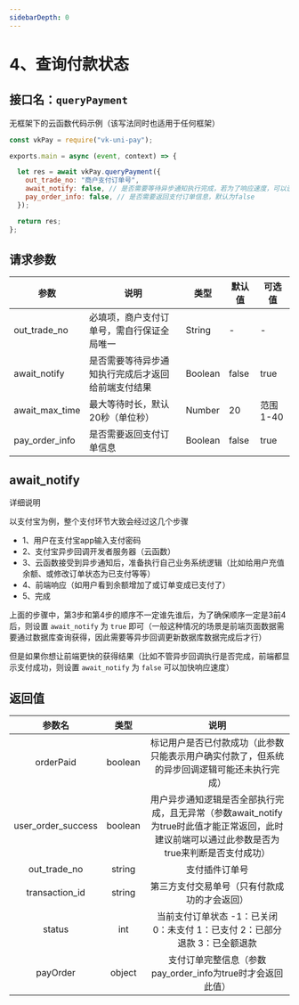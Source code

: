 ```yaml
---
sidebarDepth: 0
---
```


# 4、查询付款状态

## 接口名：`queryPayment`

无框架下的云函数代码示例（该写法同时也适用于任何框架）

```js
const vkPay = require("vk-uni-pay");

exports.main = async (event, context) => {

  let res = await vkPay.queryPayment({
    out_trade_no: "商户支付订单号", 
    await_notify: false, // 是否需要等待异步通知执行完成，若为了响应速度，可以设置为false，若需要等待异步回调执行完成，则设置为true
    pay_order_info: false, // 是否需要返回支付订单信息，默认为false
  });

  return res;
};
```

## 请求参数

| 参数   | 说明       | 类型    | 默认值  | 可选值 |
|------- |-----------|---------|-------|-------|
| out_trade_no  |   必填项，商户支付订单号，需自行保证全局唯一    | String  | -    | -  |
| await_notify  |   是否需要等待异步通知执行完成后才返回给前端支付结果   | Boolean  | false  | true  |
| await_max_time  |   最大等待时长，默认20秒（单位秒）   | Number  | 20  | 范围1-40  |
| pay_order_info  |   是否需要返回支付订单信息  | Boolean  | false  | true  |
 
## await_notify

详细说明

以支付宝为例，整个支付环节大致会经过这几个步骤

* 1、用户在支付宝app输入支付密码
* 2、支付宝异步回调开发者服务器（云函数）
* 3、云函数接受到异步通知后，准备执行自己业务系统逻辑（比如给用户充值余额、或修改订单状态为已支付等等）
* 4、前端响应（如用户看到余额增加了或订单变成已支付了）
* 5、完成

上面的步骤中，第3步和第4步的顺序不一定谁先谁后，为了确保顺序一定是3前4后，则设置 `await_notify` 为 `true` 即可（一般这种情况的场景是前端页面数据需要通过数据库查询获得，因此需要等异步回调更新数据库数据完成后才行）

但是如果你想让前端更快的获得结果（比如不管异步回调执行是否完成，前端都显示支付成功，则设置 `await_notify` 为 `false` 可以加快响应速度）

## 返回值

|参数名							|类型		|说明																																																																						|
|:-:								|:-:		|:-:																																																																						|
|orderPaid					|boolean|标记用户是否已付款成功（此参数只能表示用户确实付款了，但系统的异步回调逻辑可能还未执行完成）																										|
|user_order_success	|boolean|用户异步通知逻辑是否全部执行完成，且无异常（参数await_notify为true时此值才能正常返回，此时建议前端可以通过此参数是否为true来判断是否支付成功）	|
|out_trade_no				|string	|支付插件订单号																																																																	|
|transaction_id			|string	|第三方支付交易单号（只有付款成功的才会返回）																																																		|
|status							|int		|当前支付订单状态 -1：已关闭 0：未支付 1：已支付 2：已部分退款 3：已全额退款																																		|
|payOrder						|object	|支付订单完整信息（参数pay_order_info为true时才会返回此值）																																											|

